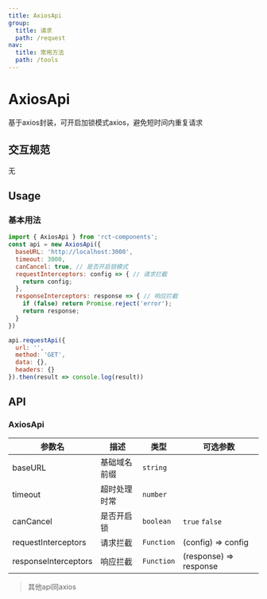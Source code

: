 ```yaml
---
title: AxiosApi
group:
  title: 请求
  path: /request
nav:
  title: 常用方法
  path: /tools
---
```


# AxiosApi

基于axios封装，可开启加锁模式axios，避免短时间内重复请求


## 交互规范

无

## Usage
### 基本用法

```js
import { AxiosApi } from 'rct-components';
const api = new AxiosApi({
  baseURL: 'http://localhost:3000',
  timeout: 3000,
  canCancel: true, // 是否开启锁模式
  requestInterceptors: config => { // 请求拦截
    return config;
  },
  responseInterceptors: response => { // 响应拦截
    if (false) return Promise.reject('error');
    return response;
  }
})

api.requestApi({
  url: '',
  method: 'GET',
  data: {},
  headers: {}
}).then(result => console.log(result))

```

## API

### AxiosApi
|  参数名   | 描述  |  类型   | 可选参数  |
|  ----  | ----  |  ----  | ----  |
| baseURL  | 基础域名前缀 | `string` |  |
| timeout  | 超时处理时常 | `number` |  |
| canCancel  | 是否开启锁 | `boolean` | `true` `false` |
| requestInterceptors | 请求拦截 | `Function` | (config) => config |
| responseInterceptors | 响应拦截 | `Function` | (response) => response |
> 其他api同axios
